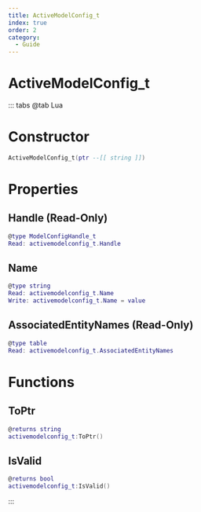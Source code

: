 ```yaml
---
title: ActiveModelConfig_t
index: true
order: 2
category:
  - Guide
---
```


# ActiveModelConfig_t

::: tabs
@tab Lua
# Constructor
```lua
ActiveModelConfig_t(ptr --[[ string ]])
```
# Properties
## Handle (Read-Only)
```lua
@type ModelConfigHandle_t
Read: activemodelconfig_t.Handle
```
## Name 
```lua
@type string
Read: activemodelconfig_t.Name
Write: activemodelconfig_t.Name = value
```
## AssociatedEntityNames (Read-Only)
```lua
@type table
Read: activemodelconfig_t.AssociatedEntityNames
```
# Functions
## ToPtr
```lua
@returns string
activemodelconfig_t:ToPtr()
```
## IsValid
```lua
@returns bool
activemodelconfig_t:IsValid()
```

:::